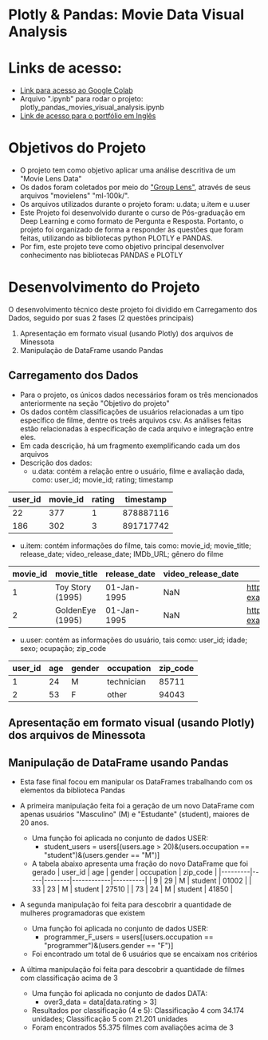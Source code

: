 # Plotly & Pandas: Movie Data Visual Analysis
# Links de acesso:
- [Link para acesso ao Google Colab](https://colab.research.google.com/drive/12QTalEdwHfajrw17FiNzaJlCpPPo2y90?usp=sharing)
- Arquivo ".ipynb" para rodar o projeto: plotly_pandas_movies_visual_analysis.ipynb
- [Link de acesso para o portfólio em Inglês](https://meduardaeneves.github.io/portfolio/personal-projects/plotly_pandas_movies_visual_analysis/)

# Objetivos do Projeto

- O projeto tem como objetivo aplicar uma análise descritiva de um "Movie Lens Data"
- Os dados foram coletados por meio do ["Group Lens"](http://files.grouplens.org/datasets/movielens/), através de seus arquivos "movielens" "ml-100k/".
- Os arquivos utilizados durante o projeto foram: u.data; u.item e u.user
- Este Projeto foi desenvolvido durante o curso de Pós-graduação em Deep Learning e como formato de Pergunta e Resposta. Portanto, o projeto foi organizado de forma a responder às questões que foram feitas, utilizando as bibliotecas python PLOTLY e PANDAS.
- Por fim, este projeto teve como objetivo principal desenvolver conhecimento nas bibliotecas PANDAS e PLOTLY

# Desenvolvimento do Projeto

O desenvolvimento técnico deste projeto foi dividido em Carregamento dos Dados, seguido por suas 2 fases (2 questões principais)
1. Apresentação em formato visual (usando Plotly) dos arquivos de Minessota
2. Manipulação de DataFrame usando Pandas

## Carregamento dos Dados
- Para o projeto, os únicos dados necessários foram os três mencionados anteriormente na seção "Objetivo do projeto"
- Os dados contêm classificações de usuários relacionadas a um tipo específico de filme, dentre os treês arquivos csv. As análises feitas estão relacionadas à especificação de cada arquivo e integração entre eles.
- Em cada descrição, há um fragmento exemplificando cada um dos arquivos
- Descrição dos dados:
  - u.data: contém a relação entre o usuário, filme e avaliação dada, como: user_id; movie_id; rating; timestamp

| user_id | movie_id | rating | timestamp  |
|---------|---------|--------|------------|
| 22      | 377     | 1      | 878887116  |
| 186     | 302     | 3      | 891717742  |

  - u.item: contém informações do filme, tais como: movie_id; movie_title; release_date; video_release_date; IMDb_URL; gênero do filme

| movie_id | movie_title        | release_date | video_release_date | IMDb_URL                                      | unknown | Action | ... | Thriller | War | Western |
|---------|--------------------|-------------|-------------------|----------------------------------------------|---------|--------|-----|----------|-----|---------|
| 1       | Toy Story (1995)   | 01-Jan-1995 | NaN               | http://us.imdb.com/M/title-exact?Toy%20Story%2... | 0       | 0      | ... | 0        | 0   | 0       |
| 2       | GoldenEye (1995)   | 01-Jan-1995 | NaN               | http://us.imdb.com/M/title-exact?GoldenEye%20(... | 0       | 1      | ... | 1        | 0   | 0       |

  - u.user: contém as informações do usuário, tais como: user_id; idade; sexo; ocupação; zip_code

| user_id | age | gender | occupation  | zip_code |
|---------|-----|--------|------------|----------|
| 1       | 24  | M      | technician | 85711    |
| 2       | 53  | F      | other      | 94043    |


## Apresentação em formato visual (usando Plotly) dos arquivos de Minessota

## Manipulação de DataFrame usando Pandas
- Esta fase final focou em manipular os DataFrames trabalhando com os elementos da biblioteca Pandas
- A primeira manipulação feita foi a geração de um novo DataFrame com apenas usuários "Masculino" (M) e "Estudante" (student), maiores de 20 anos.
  - Uma função foi aplicada no conjunto de dados USER:
    -   student_users = users[(users.age > 20)&(users.occupation == "student")&(users.gender == "M")]
  - A tabela abaixo apresenta uma fração do novo DataFrame que foi gerado
| user_id | age | gender | occupation | zip_code |
|---------|-----|--------|------------|----------|
| 9       | 29  | M      | student    | 01002    |
| 33      | 23  | M      | student    | 27510    |
| 73      | 24  | M      | student    | 41850    |

- A segunda manipulação foi feita para descobrir a quantidade de mulheres programadoras que existem
  - Uma função foi aplicada no conjunto de dados USER:
    - programmer_F_users = users[(users.occupation == "programmer")&(users.gender == "F")]
  -  Foi encontrado um total de 6 usuários que se encaixam nos critérios
- A última manipulação foi feita para descobrir a quantidade de filmes com classificação acima de 3
  - Uma função foi aplicada no conjunto de dados DATA:
    - over3_data = data[data.rating > 3]
  - Resultados por classificação (4 e 5): Classificação 4 com 34.174 unidades; Classificação 5 com 21.201 unidades
  - Foram encontrados 55.375 filmes com avaliações acima de 3
